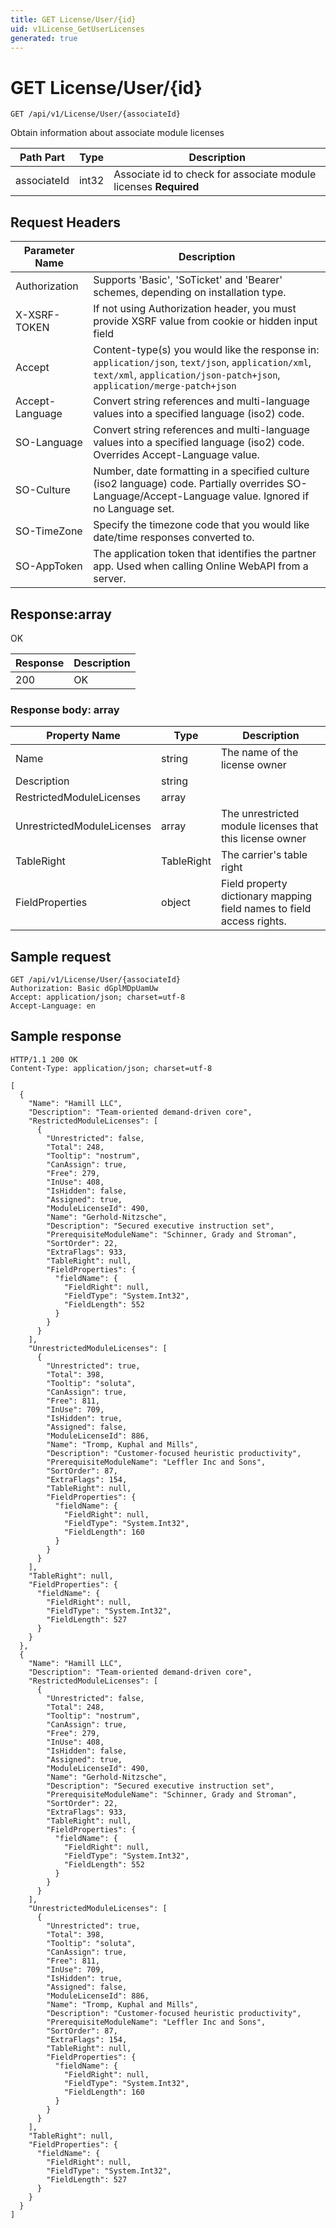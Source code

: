 ```yaml
---
title: GET License/User/{id}
uid: v1License_GetUserLicenses
generated: true
---
```


# GET License/User/{id}

```http
GET /api/v1/License/User/{associateId}
```

Obtain information about associate module licenses






| Path Part | Type | Description |
|-----------|------|-------------|
| associateId | int32 | Associate id to check for associate module licenses **Required** |



## Request Headers

| Parameter Name | Description |
|----------------|-------------|
| Authorization  | Supports 'Basic', 'SoTicket' and 'Bearer' schemes, depending on installation type. |
| X-XSRF-TOKEN   | If not using Authorization header, you must provide XSRF value from cookie or hidden input field |
| Accept         | Content-type(s) you would like the response in: `application/json`, `text/json`, `application/xml`, `text/xml`, `application/json-patch+json`, `application/merge-patch+json` |
| Accept-Language | Convert string references and multi-language values into a specified language (iso2) code. |
| SO-Language | Convert string references and multi-language values into a specified language (iso2) code. Overrides Accept-Language value. |
| SO-Culture | Number, date formatting in a specified culture (iso2 language) code. Partially overrides SO-Language/Accept-Language value. Ignored if no Language set. |
| SO-TimeZone | Specify the timezone code that you would like date/time responses converted to. |
| SO-AppToken | The application token that identifies the partner app. Used when calling Online WebAPI from a server. |


## Response:array

OK

| Response | Description |
|----------------|-------------|
| 200 | OK |

### Response body: array

| Property Name | Type |  Description |
|----------------|------|--------------|
| Name | string | The name of the license owner |
| Description | string |  |
| RestrictedModuleLicenses | array |  |
| UnrestrictedModuleLicenses | array | The unrestricted module licenses that this license owner |
| TableRight | TableRight | The carrier's table right |
| FieldProperties | object | Field property dictionary mapping field names to field access rights. |

## Sample request

```http!
GET /api/v1/License/User/{associateId}
Authorization: Basic dGplMDpUamUw
Accept: application/json; charset=utf-8
Accept-Language: en
```

## Sample response

```http_
HTTP/1.1 200 OK
Content-Type: application/json; charset=utf-8

[
  {
    "Name": "Hamill LLC",
    "Description": "Team-oriented demand-driven core",
    "RestrictedModuleLicenses": [
      {
        "Unrestricted": false,
        "Total": 248,
        "Tooltip": "nostrum",
        "CanAssign": true,
        "Free": 279,
        "InUse": 408,
        "IsHidden": false,
        "Assigned": true,
        "ModuleLicenseId": 490,
        "Name": "Gerhold-Nitzsche",
        "Description": "Secured executive instruction set",
        "PrerequisiteModuleName": "Schinner, Grady and Stroman",
        "SortOrder": 22,
        "ExtraFlags": 933,
        "TableRight": null,
        "FieldProperties": {
          "fieldName": {
            "FieldRight": null,
            "FieldType": "System.Int32",
            "FieldLength": 552
          }
        }
      }
    ],
    "UnrestrictedModuleLicenses": [
      {
        "Unrestricted": true,
        "Total": 398,
        "Tooltip": "soluta",
        "CanAssign": true,
        "Free": 811,
        "InUse": 709,
        "IsHidden": true,
        "Assigned": false,
        "ModuleLicenseId": 886,
        "Name": "Tromp, Kuphal and Mills",
        "Description": "Customer-focused heuristic productivity",
        "PrerequisiteModuleName": "Leffler Inc and Sons",
        "SortOrder": 87,
        "ExtraFlags": 154,
        "TableRight": null,
        "FieldProperties": {
          "fieldName": {
            "FieldRight": null,
            "FieldType": "System.Int32",
            "FieldLength": 160
          }
        }
      }
    ],
    "TableRight": null,
    "FieldProperties": {
      "fieldName": {
        "FieldRight": null,
        "FieldType": "System.Int32",
        "FieldLength": 527
      }
    }
  },
  {
    "Name": "Hamill LLC",
    "Description": "Team-oriented demand-driven core",
    "RestrictedModuleLicenses": [
      {
        "Unrestricted": false,
        "Total": 248,
        "Tooltip": "nostrum",
        "CanAssign": true,
        "Free": 279,
        "InUse": 408,
        "IsHidden": false,
        "Assigned": true,
        "ModuleLicenseId": 490,
        "Name": "Gerhold-Nitzsche",
        "Description": "Secured executive instruction set",
        "PrerequisiteModuleName": "Schinner, Grady and Stroman",
        "SortOrder": 22,
        "ExtraFlags": 933,
        "TableRight": null,
        "FieldProperties": {
          "fieldName": {
            "FieldRight": null,
            "FieldType": "System.Int32",
            "FieldLength": 552
          }
        }
      }
    ],
    "UnrestrictedModuleLicenses": [
      {
        "Unrestricted": true,
        "Total": 398,
        "Tooltip": "soluta",
        "CanAssign": true,
        "Free": 811,
        "InUse": 709,
        "IsHidden": true,
        "Assigned": false,
        "ModuleLicenseId": 886,
        "Name": "Tromp, Kuphal and Mills",
        "Description": "Customer-focused heuristic productivity",
        "PrerequisiteModuleName": "Leffler Inc and Sons",
        "SortOrder": 87,
        "ExtraFlags": 154,
        "TableRight": null,
        "FieldProperties": {
          "fieldName": {
            "FieldRight": null,
            "FieldType": "System.Int32",
            "FieldLength": 160
          }
        }
      }
    ],
    "TableRight": null,
    "FieldProperties": {
      "fieldName": {
        "FieldRight": null,
        "FieldType": "System.Int32",
        "FieldLength": 527
      }
    }
  }
]
```